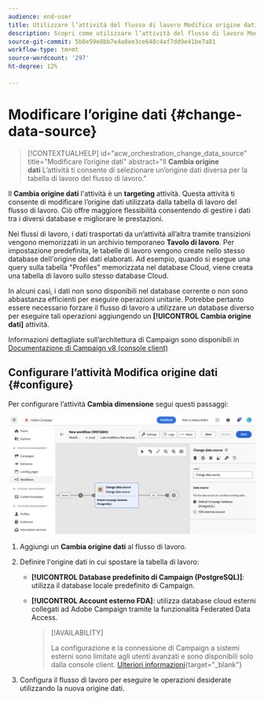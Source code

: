 ```yaml
---
audience: end-user
title: Utilizzare l’attività del flusso di lavoro Modifica origine dati
description: Scopri come utilizzare l’attività del flusso di lavoro Modifica origine dati
source-git-commit: 5b0e59e8bb7e4a8ee3ce648c4af7dd9e41be7a81
workflow-type: tm+mt
source-wordcount: '297'
ht-degree: 12%

---
```


# Modificare l’origine dati {#change-data-source}


>[!CONTEXTUALHELP]
>id="acw_orchestration_change_data_source"
>title="Modificare l’origine dati"
>abstract="Il **Cambia origine dati** L’attività ti consente di selezionare un’origine dati diversa per la tabella di lavoro del flusso di lavoro."

Il **Cambia origine dati** l&#39;attività è un **targeting** attività. Questa attività ti consente di modificare l’origine dati utilizzata dalla tabella di lavoro del flusso di lavoro. Ciò offre maggiore flessibilità consentendo di gestire i dati tra i diversi database e migliorare le prestazioni.

Nei flussi di lavoro, i dati trasportati da un’attività all’altra tramite transizioni vengono memorizzati in un archivio temporaneo **Tavolo di lavoro**. Per impostazione predefinita, le tabelle di lavoro vengono create nello stesso database dell&#39;origine dei dati elaborati. Ad esempio, quando si esegue una query sulla tabella &quot;Profiles&quot; memorizzata nel database Cloud, viene creata una tabella di lavoro sullo stesso database Cloud.

In alcuni casi, i dati non sono disponibili nel database corrente o non sono abbastanza efficienti per eseguire operazioni unitarie. Potrebbe pertanto essere necessario forzare il flusso di lavoro a utilizzare un database diverso per eseguire tali operazioni aggiungendo un **[!UICONTROL Cambia origine dati]** attività.

Informazioni dettagliate sull’architettura di Campaign sono disponibili in [Documentazione di Campaign v8 (console client)](https://experienceleague.adobe.com/docs/campaign/campaign-v8/config/architecture/architecture.html)

<!--

Let's say you want to send to your  VIP customers a unique offer code that they can redeem on your online store. To do this, you need to:

1. Query VIP customers on the "Profiles" table located on the Cloud database,
1. Retrieve an offer code for each targeted profile through API calls,
1. Update each profile with the assigned offer code,
1. Send an email to the profiles with their offer code.

In this situation, it is recommended to execute the offer code assignment operation on the local database, which is better suited for unitary operations. To do this, you need to add a **[!UICONTROL Change data source]** activity before the operation in order to execute it on the Campaign local database.

Before executing the operation, the working table is copied to the local database so that the operation can run there. Once done, the system detects that the profiles that we want to update are on another location. The data is therefore automatically copied back to the Cloud database where the "Profiles" table is located.
-->

## Configurare l’attività Modifica origine dati {#configure}

Per configurare l’attività **Cambia dimensione** segui questi passaggi:

![](../assets/workflow-change-data-source-add.png)

1. Aggiungi un **Cambia origine dati** al flusso di lavoro.

1. Definire l&#39;origine dati in cui spostare la tabella di lavoro:

   * **[!UICONTROL Database predefinito di Campaign (PostgreSQL)]**: utilizza il database locale predefinito di Campaign.
   * **[!UICONTROL Account esterno FDA]**: utilizza database cloud esterni collegati ad Adobe Campaign tramite la funzionalità Federated Data Access.

     >[!AVAILABILITY]
     >
     >La configurazione e la connessione di Campaign a sistemi esterni sono limitate agli utenti avanzati e sono disponibili solo dalla console client. [Ulteriori informazioni](https://experienceleague.adobe.com/docs/campaign/campaign-v8/connect/fda.html?lang=it){target="_blank"}

1. Configura il flusso di lavoro per eseguire le operazioni desiderate utilizzando la nuova origine dati.

<!--
## Example {#example}

The workflow belows illustrates the use case detailed earlier, i.e. sending VIP customers offer codes that they can redeem on our online store.

-->
